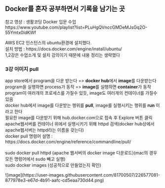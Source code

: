 <h2>Docker를 혼자 공부하면서 기록을 남기는 곳</h2>
<p>참고 영상 : 생활코딩 Docker 입문 수업<br>
  https://www.youtube.com/playlist?list=PLuHgQVnccGMDeMJsGq2O-55Ymtx0IdKWf</p>
<p>AWS EC2 인스턴스의 ubuntu환경에 설치했다. <br>
설치 방법 : https://docs.docker.com/engine/install/ubuntu/<br>
1,2강은 수업소개 및 설치 강의이기 때문에 내용 정리는 생략했다</p>

<p><h3>3강 이미지 pull</h3>
app store에서 program을 다운 받는다 => <strong>docker hub</strong>에서 <strong>image</strong>를 다운받는다<br>
program을 실행하면 process가 동작 => <strong>image</strong>를 실행하면 <strong>container</strong>가 동작<br>
program이 여러개의 프로세스를 가질수 있듯, image도 여러개의 컨테이너를 가질수 있음<br>
docker hub에서 image를 다운받는 행위를 <strong>pull</strong>, image를 실행시키는 행위를 <strong>run</strong> 이라고 한다<br>
필요한 image를 다운받기 위해 hub.docker.com으로 접속 후 Explore 버튼 클릭<br>
apache웹서버를 컨테이너 위에서 실행시키기 위해 httpd 검색(docker hub상에서 apache웹서버는 httpd라는 이름을 갖는다)<br>
docker pull 명령어 설명 : https://docs.docker.com/engine/reference/commandline/pull/ <br><br>
sudo docker pull httpd (apache 웹서버의 docker image 다운로드)(mac의 경우 모든 명령어에서 sudo 빼고 실행) <br>
sudo docker images (성공적으로 만들었는지 확인)
</p>
![image](https://user-images.githubusercontent.com/81700507/226577081-877978e3-e67d-4b91-aafc-cd5eaa730d44.png)


